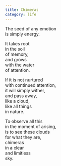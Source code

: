 ```yaml
---
title: Chimeras
category: life
---
```


The seed of any emotion  
is simply energy.  
  
It takes root  
in the soil   
of memory,  
and grows   
with the water  
of attention.  
  
If it is not nurtured  
with continued attention,  
it will simply wither,   
and pass away,  
like a cloud,  
like all things   
in nature.  
  
To observe all this  
in the moment of arising,  
is to see these clouds  
for what they are,  
chimeras  
in a clear   
and limitless   
sky.  
  
